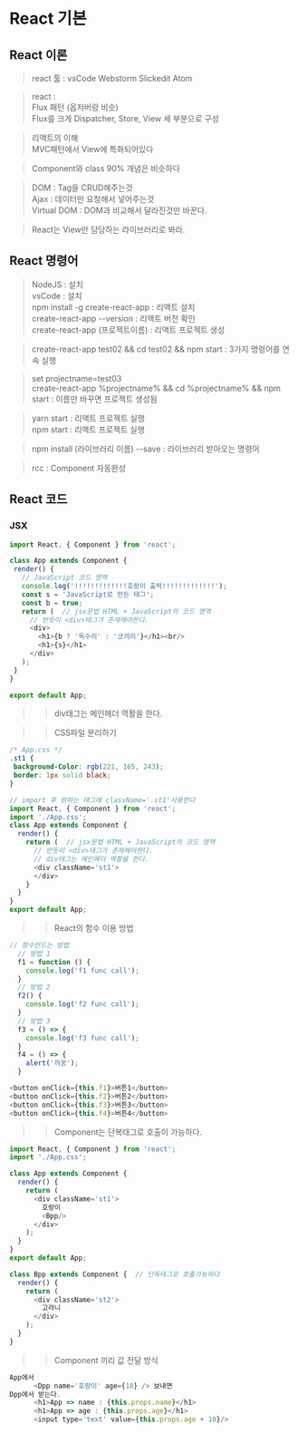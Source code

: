 # React 기본

## React 이론  
>react 툴 : vsCode Webstorm Slickedit Atom

>react :  
Flux 패턴 (옵저버랑 비슷)  
Flux를 크게 Dispatcher, Store, View 세 부분으로 구성

>리액트의 이해  
MVC패턴에서 View에 특화되어있다

>Component와 class 90% 개념은 비슷하다

>DOM : Tag을 CRUD해주는것  
Ajax : 데이터만 요청해서 넣어주는것  
Virtual DOM : DOM과 비교해서 달라진것만 바꾼다.  
  
>React는 View만 담당하는 라이브러리로 봐라.

## React 명령어
>NodeJS : 설치  
vsCode : 설치  
npm install -g create-react-app : 리액트 설치  
create-react-app --version : 리액트 버전 확인  
create-react-app (프로젝트이름) : 리액트 프로젝트 생성  

>create-react-app test02 && cd test02 && npm start : 3가지 명령어를 연속 실행  
  
>set projectname=test03  
create-react-app %projectname% && cd %projectname% && npm start : 이름만 바꾸면 프로젝트 생성됨  

>yarn start : 리액트 프로젝트 실행  
npm start : 리액트 프로젝트 실행

>npm install (라이브러리 이름) --save : 라이브러리 받아오는 명령어

>rcc : Component 자동완성  
 ## React 코드

 ### JSX
 ```JavaScript
 import React, { Component } from 'react';

class App extends Component {
  render() {
    // JavaScript 코드 영역
    console.log('!!!!!!!!!!!!!호랑이 출력!!!!!!!!!!!!!');
    const s = 'JavaScript로 만든 태그';
    const b = true;
    return (  // jsx문법 HTML + JavaScript의 코드 영역
      // 반듯이 <div>태그가 존재해야한다.
      <div>
        <h1>{b ? '독수리' : '코끼리'}</h1><br/>
        <h1>{s}</h1>
      </div>
    );
  }
}

export default App;
 ```

 >>div태그는 메인헤더 역활을 한다.
 
 >>CSS파일 분리하기  
 ```css
 /* App.css */
 .st1 {
  background-Color: rgb(221, 165, 243);
  border: 1px solid black;
}
```
```JavaScript
// import 후 원하는 태그에 className='.st1'사용한다
import React, { Component } from 'react';
import './App.css';
class App extends Component {
  render() {
    return (  // jsx문법 HTML + JavaScript의 코드 영역
      // 반듯이 <div>태그가 존재해야한다.
      // div태그는 메인헤더 역활을 한다.
      <div className='st1'>
      </div>
    }
  }
}
export default App;
```
>>React의 함수 이용 방법
```JavaScript
// 함수만드는 방법
  // 방법 1
  f1 = function () {
    console.log('f1 func call');
  }
  // 방법 2
  f2() {
    console.log('f2 func call');
  }
  // 방법 3
  f3 = () => {
    console.log('f3 func call');
  }
  f4 = () => {
    alert('까꿍');
  }

<button onClick={this.f1}>버튼1</button>
<button onClick={this.f2}>버튼2</button>
<button onClick={this.f3}>버튼3</button>
<button onClick={this.f4}>버튼4</button>
```
>>Component는 단복태그로 호출이 가능하다.
```JavaScript
import React, { Component } from 'react';
import './App.css';

class App extends Component {
  render() {
    return (
      <div className='st1'>
        호랑이
        <Bpp/>
      </div>
    );
  }
}
export default App;

class Bpp extends Component {  // 단독태그로 호출가능하다
  render() {
    return (
      <div className='st2'>
        고라니
      </div>
    );
  }
}
```
>>Component 끼리 값 전달 방식
```JavaScript
App에서
      <Dpp name='호랑이' age={10} /> 보내면
Dpp에서 받는다.
      <h1>App => name : {this.props.name}</h1>
      <h1>App => age : {this.props.age}</h1>
      <input type='text' value={this.props.age + 10}/>
```